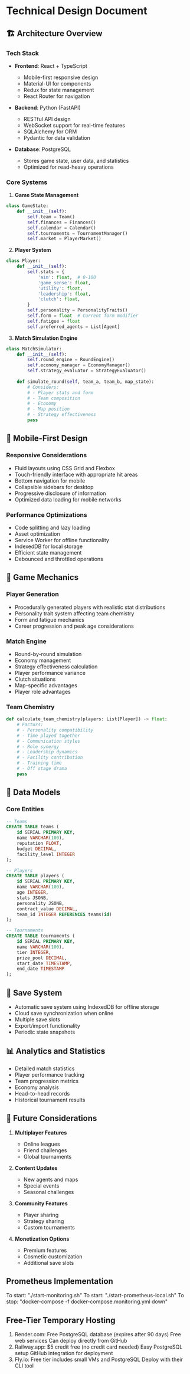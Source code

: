 # Technical Design Document

## 🏗️ Architecture Overview

### Tech Stack
- **Frontend**: React + TypeScript
  - Mobile-first responsive design
  - Material-UI for components
  - Redux for state management
  - React Router for navigation

- **Backend**: Python (FastAPI)
  - RESTful API design
  - WebSocket support for real-time features
  - SQLAlchemy for ORM
  - Pydantic for data validation

- **Database**: PostgreSQL
  - Stores game state, user data, and statistics
  - Optimized for read-heavy operations

### Core Systems

1. **Game State Management**
```python
class GameState:
    def __init__(self):
        self.team = Team()
        self.finances = Finances()
        self.calendar = Calendar()
        self.tournaments = TournamentManager()
        self.market = PlayerMarket()
```

2. **Player System**
```python
class Player:
    def __init__(self):
        self.stats = {
            'aim': float,  # 0-100
            'game_sense': float,
            'utility': float,
            'leadership': float,
            'clutch': float,
        }
        self.personality = PersonalityTraits()
        self.form = float  # Current form modifier
        self.fatigue = float
        self.preferred_agents = List[Agent]
```

3. **Match Simulation Engine**
```python
class MatchSimulator:
    def __init__(self):
        self.round_engine = RoundEngine()
        self.economy_manager = EconomyManager()
        self.strategy_evaluator = StrategyEvaluator()
    
    def simulate_round(self, team_a, team_b, map_state):
        # Considers:
        # - Player stats and form
        # - Team composition
        # - Economy
        # - Map position
        # - Strategy effectiveness
        pass
```

## 📱 Mobile-First Design

### Responsive Considerations
- Fluid layouts using CSS Grid and Flexbox
- Touch-friendly interface with appropriate hit areas
- Bottom navigation for mobile
- Collapsible sidebars for desktop
- Progressive disclosure of information
- Optimized data loading for mobile networks

### Performance Optimizations
- Code splitting and lazy loading
- Asset optimization
- Service Worker for offline functionality
- IndexedDB for local storage
- Efficient state management
- Debounced and throttled operations

## 🎲 Game Mechanics

### Player Generation
- Procedurally generated players with realistic stat distributions
- Personality trait system affecting team chemistry
- Form and fatigue mechanics
- Career progression and peak age considerations

### Match Engine
- Round-by-round simulation
- Economy management
- Strategy effectiveness calculation
- Player performance variance
- Clutch situations
- Map-specific advantages
- Player role advantages

### Team Chemistry
```python
def calculate_team_chemistry(players: List[Player]) -> float:
    # Factors:
    # - Personality compatibility
    # - Time played together
    # - Communication styles
    # - Role synergy
    # - Leadership dynamics
    # - Facility contribution
    # - Training time
    # - Off stage drama
    pass
```

## 💾 Data Models

### Core Entities
```sql
-- Teams
CREATE TABLE teams (
    id SERIAL PRIMARY KEY,
    name VARCHAR(100),
    reputation FLOAT,
    budget DECIMAL,
    facility_level INTEGER
);

-- Players
CREATE TABLE players (
    id SERIAL PRIMARY KEY,
    name VARCHAR(100),
    age INTEGER,
    stats JSONB,
    personality JSONB,
    contract_value DECIMAL,
    team_id INTEGER REFERENCES teams(id)
);

-- Tournaments
CREATE TABLE tournaments (
    id SERIAL PRIMARY KEY,
    name VARCHAR(100),
    tier INTEGER,
    prize_pool DECIMAL,
    start_date TIMESTAMP,
    end_date TIMESTAMP
);
```

## 🔄 Save System

- Automatic save system using IndexedDB for offline storage
- Cloud save synchronization when online
- Multiple save slots
- Export/import functionality
- Periodic state snapshots

## 📊 Analytics and Statistics

- Detailed match statistics
- Player performance tracking
- Team progression metrics
- Economy analysis
- Head-to-head records
- Historical tournament results

## 🎯 Future Considerations

1. **Multiplayer Features**
   - Online leagues
   - Friend challenges
   - Global tournaments

2. **Content Updates**
   - New agents and maps
   - Special events
   - Seasonal challenges

3. **Community Features**
   - Player sharing
   - Strategy sharing
   - Custom tournaments

4. **Monetization Options**
   - Premium features
   - Cosmetic customization
   - Additional save slots 

## Prometheus Implementation
To start: "./start-monitoring.sh"
To start: "./start-prometheus-local.sh"
To stop: "docker-compose -f docker-compose.monitoring.yml down"

## Free-Tier Temporary Hosting
1. Render.com:
Free PostgreSQL database (expires after 90 days)
Free web services
Can deploy directly from GitHub
2. Railway.app:
$5 credit free (no credit card needed)
Easy PostgreSQL setup
GitHub integration for deployment
3. Fly.io:
Free tier includes small VMs and PostgreSQL
Deploy with their CLI tool